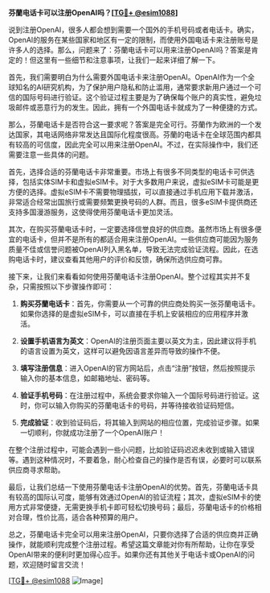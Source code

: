 **芬蘭电话卡可以注册OpenAI吗？[[TG💪+ @esim1088](https://t.me/s/esim1088)]**

说到注册OpenAI，很多人都会想到需要一个国外的手机号码或者电话卡。确实，OpenAI的服务在某些国家和地区有一定的限制，而使用外国电话卡来注册账号是许多人的选择。那么，问题来了：芬蘭电话卡可以用来注册OpenAI吗？答案是肯定的！但这里有一些细节和注意事项，让我们一起来详细了解一下。

首先，我们需要明白为什么需要外国电话卡来注册OpenAI。OpenAI作为一个全球知名的AI研究机构，为了保护用户隐私和防止滥用，通常要求新用户通过一个可信的国际号码进行验证。这个验证过程主要是为了确保每个账户的真实性，避免垃圾邮件或恶意行为的发生。因此，拥有一个外国电话卡就成为了一种便捷的方式。

那么，芬蘭电话卡是否符合这一要求呢？答案是完全可行。芬蘭作为欧洲的一个发达国家，其电话网络非常发达且国际化程度很高。芬蘭的电话卡在全球范围内都具有较高的可信度，因此完全可以用来注册OpenAI。不过，在实际操作中，我们还需要注意一些具体的问题。

首先，选择合适的芬蘭电话卡非常重要。市场上有很多不同类型的电话卡可供选择，包括实体SIM卡和虚拟eSIM卡。对于大多数用户来说，虚拟eSIM卡可能是更方便的选择。虚拟eSIM卡不需要物理插拔，可以直接通过手机应用下载并激活，非常适合经常出国旅行或需要频繁更换号码的人群。而且，很多eSIM卡提供商还支持多国漫游服务，这使得使用芬蘭电话卡更加灵活。

其次，在购买芬蘭电话卡时，一定要选择信誉良好的供应商。虽然市场上有很多便宜的电话卡，但并不是所有的都适合用来注册OpenAI。一些供应商可能因为服务质量不佳或信誉问题被OpenAI列入黑名单，导致无法完成验证流程。因此，在选购电话卡时，建议查看其他用户的评价和反馈，确保所选供应商可靠。

接下来，让我们来看看如何使用芬蘭电话卡注册OpenAI。整个过程其实并不复杂，只需按照以下步骤操作即可：

1. **购买芬蘭电话卡**：首先，你需要从一个可靠的供应商处购买一张芬蘭电话卡。如果你选择的是虚拟eSIM卡，可以直接在手机上安装相应的应用程序并激活。

2. **设置手机语言为英文**：OpenAI的注册页面主要以英文为主，因此建议将手机的语言设置为英文，这样可以避免因语言差异而导致的操作不便。

3. **填写注册信息**：进入OpenAI的官方网站后，点击“注册”按钮，然后按照提示输入你的基本信息，如邮箱地址、密码等。

4. **验证手机号码**：在注册过程中，系统会要求你输入一个国际号码进行验证。这时，你可以输入你购买的芬蘭电话卡的号码，并等待接收验证码短信。

5. **完成验证**：收到验证码后，将其输入到网站的相应位置，完成验证步骤。如果一切顺利，你就成功注册了一个OpenAI账户！

在整个注册过程中，可能会遇到一些小问题，比如验证码迟迟未收到或输入错误等。遇到这种情况时，不要着急，耐心检查自己的操作是否有误，必要时可以联系供应商寻求帮助。

最后，让我们总结一下使用芬蘭电话卡注册OpenAI的优势。首先，芬蘭电话卡具有较高的国际认可度，能够有效通过OpenAI的验证流程；其次，虚拟eSIM卡的使用方式非常便捷，无需更换手机卡即可轻松切换号码；最后，芬蘭电话卡的价格相对合理，性价比高，适合各种预算的用户。

总之，芬蘭电话卡完全可以用来注册OpenAI，只要你选择了合适的供应商并正确操作，就能顺利完成整个注册过程。希望这篇文章能对你有所帮助，让你在享受OpenAI带来的便利时更加得心应手。如果你还有其他关于电话卡或OpenAI的问题，欢迎随时留言交流！

[[TG💪+ @esim1088](https://t.me/s/esim1088) ![Image](https://i.postimg.cc/4NQfJmqS/Snipaste-2025-05-13-00-14-12.png)]